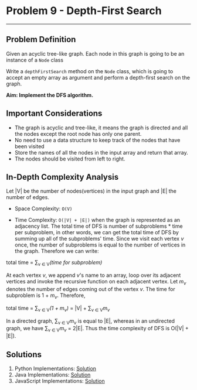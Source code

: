 # Problem 9 - Depth-First Search
--------------------

## Problem Definition

<p>Given an acyclic tree-like graph. Each node in this graph is going to be an instance of a <code>Node</code> class</p>
<p>Write a <code>depthFirstSearch</code> method on the <code>Node</code> class, which is going to accept an empty array as argument and perform a depth-first search on the graph.</p>
<b>Aim: Implement the DFS algorithm.</b>

## Important Considerations

- The graph is acyclic and tree-like, it means the graph is directed and all the nodes except the root node has only one parent.
- No need to use a data structure to keep track of the nodes that have been visited
- Store the names of all the nodes in the input array and return that array.
- The nodes should be visited from left to right.



## In-Depth Complexity Analysis
Let |V| be the number of nodes(vertices) in the input graph and |E| the number of edges.

- Space Complexity: <code>O(V)</code>

- Time Complexity: <code>O(|V| + |E|)</code> when the graph is represented as an adjacency list. The total time of DFS is number of subproblems \* time per subproblem, in other words, we can get the total time of DFS by summing up all of the subproblems' time. Since we visit each vertex _v_ once, the number of subproblems is equal to the number of vertices in the graph. Therefore we can write:

total time = ∑<sub>v ∈ V</sub>_(time for subproblem)_

At each vertex _v_, we append _v_'s name to an array, loop over its adjacent vertices and invoke the recursive function on each adjacent vertex. Let _m<sub>v</sub>_ denotes the number of edges coming out of the vertex _v_. The time for subproblem is 1 + _m<sub>v</sub>_. Therefore,

total time = ∑<sub>v ∈ V</sub>_(1 + m<sub>v</sub>)_ = |V| + ∑<sub>v ∈ V</sub>_m<sub>v</sub>_

In a directed graph, ∑<sub>v ∈ V</sub>_m<sub>v</sub>_ is equal to |E|, whereas in an undirected graph, we have ∑<sub>v ∈ V</sub>_m<sub>v</sub>_ = 2|E|. Thus the time complexity of DFS is O(|V| + |E|).

## Solutions

1. Python Implementations: [Solution](Python/)
2. Java Implementations: [Solution](Java/)
2. JavaScript Implementations: [Solution](Javascript/)
